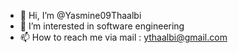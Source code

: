 - 👋 Hi, I’m @Yasmine09Thaalbi
- 👀 I’m interested in software engineering
- 📫 How to reach me via mail : ythaalbi@gmail.com

